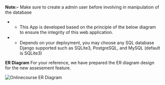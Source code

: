 **Note:-**
Make sure to create a admin user before involving in manipulation of the database 

- - This App is developed based on the principle of the below diagram to ensure the integrity of this web application.
- - Depends on your deployment, you may choose any SQL database Django supported such as SQLite3, PostgreSQL, and MySQL (default is SQLite3)

**ER Diagram**
For your reference, we have prepared the ER diagram design for the new assesement feature.

![Onlinecourse ER Diagram](https://github.com/ibm-developer-skills-network/final-cloud-app-with-database/blob/master/static/media/course_images/onlinecourse_app_er.png)
